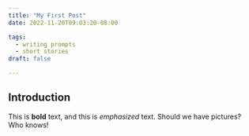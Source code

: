 ```yaml
---
title: "My First Post"
date: 2022-11-20T09:03:20-08:00

tags:
  - writing prompts
  - short stories
draft: false

---
```

## Introduction

This is **bold** text, and this is *emphasized* text.
Should we have pictures? Who knows!
